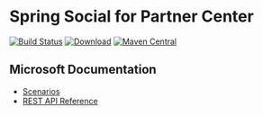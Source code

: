 # Spring Social for Partner Center

[![Build Status](https://travis-ci.org/SpringSocialMicrosoft/spring-social-partnercenter.svg?branch=master)](https://travis-ci.org/SpringSocialMicrosoft/spring-social-partnercenter)
[![Download](https://api.bintray.com/packages/springsocialmicrosoft/partnercenter/spring-social-microsoft-partnercenter/images/download.svg)](https://bintray.com/springsocialmicrosoft/partnercenter/spring-social-microsoft-partnercenter/_latestVersion)
[![Maven Central](https://img.shields.io/maven-central/v/org.apache.maven/apache-maven.svg)](https://search.maven.org/#search%7Cga%7C1%7Ca%3A%22spring-social-microsoft-partnercenter%22)
## Microsoft Documentation
- [Scenarios](https://msdn.microsoft.com/en-us/library/partnercenter/mt634715.aspx)
- [REST API Reference](https://msdn.microsoft.com/en-us/library/partnercenter/mt667943.aspx)
